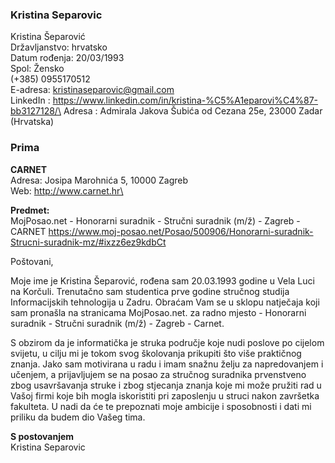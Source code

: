 ### Kristina Separovic
Kristina Šeparović\
Državljanstvo: hrvatsko\
Datum rođenja: 20/03/1993\
Spol: Žensko\
(+385) 0955170512\
E-adresa: kristinaseparovic@gmail.com\
LinkedIn : https://www.linkedin.com/in/kristina-%C5%A1eparovi%C4%87-bb3127128/\
Adresa : Admirala Jakova Šubića od Cezana 25e, 23000 Zadar \(Hrvatska) 

### Prima
**CARNET**\
Adresa: Josipa Marohnića 5, 10000 Zagreb\
Web: http://www.carnet.hr\

**Predmet:**\
MojPosao.net - Honorarni suradnik - Stručni suradnik (m/ž) - Zagreb - CARNET https://www.moj-posao.net/Posao/500906/Honorarni-suradnik-Strucni-suradnik-mz/#ixzz6ez9kdbCt

Poštovani,

Moje ime je Kristina Šeparović, rođena sam 20.03.1993 godine u Vela Luci na Korčuli. Trenutačno sam studentica prve godine stručnog studija Informacijskih tehnologija u Zadru.
Obraćam Vam se u sklopu natječaja koji sam pronašla na stranicama MojPosao.net. za radno mjesto - Honorarni suradnik - Stručni suradnik (m/ž) - Zagreb - Carnet.

S obzirom da je informatička je struka područje koje nudi poslove po cijelom svijetu, u cilju mi je tokom svog školovanja prikupiti što više praktičnog znanja. Jako sam motivirana u radu i imam snažnu želju za napredovanjem i učenjem, a prijavljujem se na posao za stručnog suradnika prvenstveno zbog usavršavanja struke i zbog stjecanja znanja koje mi može pružiti rad u Vašoj firmi koje bih mogla iskoristiti pri zaposlenju u struci nakon završetka fakulteta.
U nadi da će te prepoznati moje ambicije i sposobnosti i dati mi priliku da budem dio Vašeg tima.


**S postovanjem**\
Kristina Separovic